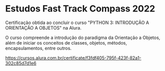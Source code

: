 # Estudos Fast Track Compass 2022

Certificação obtida ao concluir o curso "PYTHON 3: INTRODUÇÃO A ORIENTAÇÃO A OBJETOS" na Alura. 

O curso compreende a introdução do paradigma da Orientação a Objetos, além de iniciar os conceitos de classes, objetos, métodos, encapsulamentos, entre outros. 

https://cursos.alura.com.br/certificate/f3fdf405-795f-423f-82a1-302c85d7d1e6
